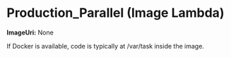 ﻿# Production_Parallel (Image Lambda)

**ImageUri:** None

If Docker is available, code is typically at /var/task inside the image.
